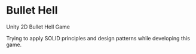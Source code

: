 # Bullet Hell

Unity 2D Bullet Hell Game

Trying to apply SOLID principles and design patterns while developing this game.
